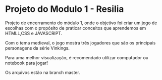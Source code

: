 # Projeto do Modulo 1 - Resilia


Projeto de encerramento do módulo 1, onde o objetivo foi criar um jogo de escolhas com o propósito de praticar conceitos que aprendemos em HTMLL,CSS e JAVASCRIPT.

Com o tema medieval, o jogo mostra três jogadores que são os principais personagens da série Vinkings.

Para uma melhor visualização, é recomendado utilizar computador ou notebook para jogar!

Os arquivos estão na branch master.

